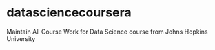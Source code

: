 # datasciencecoursera
Maintain All Course Work for Data Science course from Johns Hopkins University
